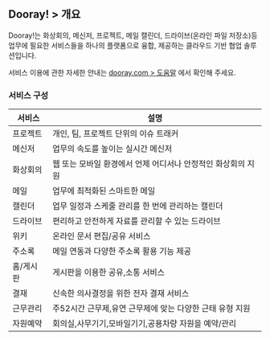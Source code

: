 
## Dooray! > 개요

Dooray!는 화상회의, 메신저, 프로젝트, 메일 캘린더, 드라이브(온라인 파일 저장소)등 업무에 필요한 서비스들을 하나의 플랫폼으로 융합, 제공하는 클라우드 기반 협업 솔루션입니다.

서비스 이용에 관한 자세한 안내는 [dooray.com > 도움말](https://helpdesk.dooray.com/share/pages/9wWo-xwiR66BO5LGshgVTg) 에서 확인해 주세요.


### 서비스 구성

|서비스|설명|
|---|---|
|프로젝트|개인, 팀, 프로젝트 단위의 이슈 트래커|
|메신저|업무의 속도를 높이는 실시간 메신저|
|화상회의| 웹 또는 모바일 환경에서 언제 어디서나 안정적인 화상회의 지원 |
|메일|업무에 최적화된 스마트한 메일 |
|캘린더|업무 일정과 스케줄 관리를 한 번에 관리하는 캘린더|
|드라이브|편리하고 안전하게 자료를 관리할 수 있는 드라이브 |
|위키| 온라인 문서 편집/공유 서비스 |
|주소록| 메일 연동과 다양한 주소록 활용 기능 제공 |
|홈/게시판| 게시판을 이용한 공유,소통 서비스 |
|결재| 신속한 의사결정을 위한 전자 결재 서비스 |
|근무관리| 주52시간 근무제,유연 근무제에 맞는 다양한 근태 유형 지원 |
|자원예약| 회의실,사무기기,모바일기기,공용차량 자원을 예약/관리 |


